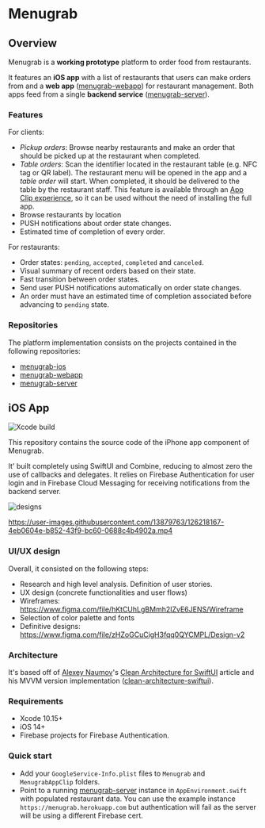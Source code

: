 # Menugrab

## Overview

Menugrab is a __working prototype__ platform to order food from restaurants.

It features an __iOS app__ with a list of restaurants that users can make orders from and a __web app__ ([menugrab-webapp](https://github.com/guillevc/menugrab-webapp)) for restaurant management. Both apps feed from a single __backend service__ ([menugrab-server](https://github.com/guillevc/mengurab-server)).

### Features

For clients:

- _Pickup orders_: Browse nearby restaurants and make an order that should be picked up at the restaurant when completed.
- _Table orders_: Scan the identifier located in the restaurant table (e.g. NFC tag or QR label). The restaurant menu will be opened in the app and a _table order_ will start. When completed, it should be delivered to the table by the restaurant staff. This feature is available through an [App Clip experience](https://developer.apple.com/app-clips/), so it can be used without the need of installing the full app.
- Browse restaurants by location
- PUSH notifications about order state changes.
- Estimated time of completion of every order.

For restaurants:

- Order states: `pending`, `accepted`, `completed` and `canceled`.
- Visual summary of recent orders based on their state.
- Fast transition between order states.
- Send user PUSH notifications automatically on order state changes.
- An order must have an estimated time of completion associated before advancing to `pending` state.

### Repositories

The platform implementation consists on the projects contained in the following repositories:

- [menugrab-ios](https://github.com/guillevc/menugrab-ios)
- [menugrab-webapp](https://github.com/guillevc/menugrab-webapp)
- [menugrab-server](https://github.com/guillevc/menugrab-server)

## iOS App

![Xcode build](https://github.com/guillevc/menugrab-ios/workflows/Xcode%20build/badge.svg?branch=master)

This repository contains the source code of the iPhone app component of Menugrab.

It' built completely using SwiftUI and Combine, reducing to almost zero the use of callbacks and delegates. It relies on Firebase Authentication for user login and in Firebase Cloud Messaging for receiving notifications from the backend server.

![designs](https://user-images.githubusercontent.com/13879763/126217223-65db2a34-927d-4816-ba34-006c213ddbc2.png)

https://user-images.githubusercontent.com/13879763/126218167-4eb0604e-b852-43f9-bc60-0688c4b4902a.mp4

### UI/UX design

Overall, it consisted on the following steps:

- Research and high level analysis. Definition of user stories.
- UX design (concrete functionalities and user flows)
- Wireframes: <https://www.figma.com/file/hKtCUhLgBMmh2IZvE6JENS/Wireframe>
- Selection of color palette and fonts
- Definitive designs: <https://www.figma.com/file/zHZoGCuCigH3fqq0QYCMPL/Design-v2>

### Architecture

It's based off of [Alexey Naumov](https://github.com/nalexn)'s [Clean Architecture for SwiftUI](https://nalexn.github.io/clean-architecture-swiftui/?utm_source=nalexn_github) article and his MVVM version implementation ([clean-architecture-swiftui](https://github.com/nalexn/clean-architecture-swiftui/tree/mvvm)).

### Requirements

- Xcode 10.15+
- iOS 14+
- Firebase projects for Firebase Authentication.

### Quick start

- Add your `GoogleService-Info.plist` files to `Menugrab` and `MenugrabAppClip` folders.
- Point to a running [menugrab-server](https://github.com/guillevc/menugrab-server) instance in `AppEnvironment.swift` with populated restaurant data. You can use the example instance `https://menugrab.herokuapp.com` but authentication will fail as the server will be using a different Firebase cert.
